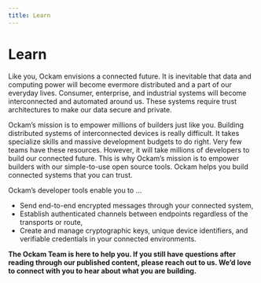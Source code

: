 ```yaml
---
title: Learn
---
```

# Learn

Like you, Ockam envisions a connected future. It is inevitable that data and computing power will become evermore distributed and a part of our everyday lives. Consumer, enterprise, and industrial systems will become interconnected and automated around us. These systems require trust architectures to make our data secure and private.

Ockam’s mission is to empower millions of builders just like you. Building distributed systems of interconnected devices is really difficult. It takes specialize skills and massive development budgets to do right. Very few teams have these resources. However, it will take millions of developers to build our connected future. This is why Ockam’s mission is to empower builders with our simple-to-use open source  tools.
Ockam helps you build connected systems that you can trust.

Ockam’s developer tools enable you to …
* Send end-to-end encrypted messages through your connected system,
* Establish authenticated channels between endpoints regardless of the transports or route,
* Create and manage cryptographic keys, unique device identifiers, and verifiable credentials in your connected environments.

**The Ockam Team is here to help you. If you still have questions after reading through our published content, please reach out to us. We’d love to connect with you to hear about what you are building.**
